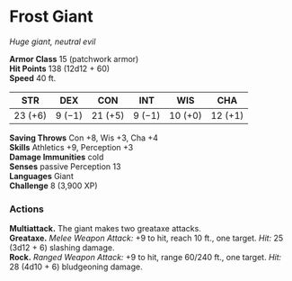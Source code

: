 # Frost Giant 
_Huge giant, neutral evil_

**Armor Class** 15 (patchwork armor)    
**Hit Points** 138 (12d12 + 60)    
**Speed** 40 ft. 

| STR     | DEX     | CON     | INT     | WIS     | CHA     |
|---------|---------|---------|---------|---------|---------|
| 23 (+6) | 9 (−1)  | 21 (+5) | 9 (−1)  | 10 (+0) | 12 (+1) |

**Saving Throws** Con +8, Wis +3, Cha +4    
**Skills** Athletics +9, Perception +3    
**Damage Immunities** cold    
**Senses** passive Perception 13    
**Languages** Giant    
**Challenge** 8 (3,900 XP) 

### Actions 
**Multiattack.** The giant makes two greataxe attacks.    
**Greataxe.** _Melee Weapon Attack:_ +9 to hit, reach 10 ft., one target. _Hit:_ 25 (3d12 + 6) slashing damage.    
**Rock.** _Ranged Weapon Attack:_ +9 to hit, range 60/240 ft., one target. _Hit:_ 28 (4d10 + 6) bludgeoning damage.

